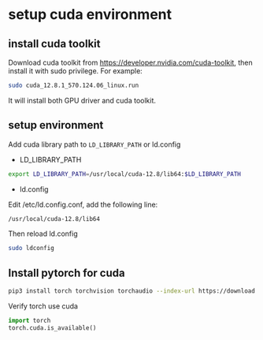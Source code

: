 # setup cuda environment

## install cuda toolkit

Download cuda toolkit from https://developer.nvidia.com/cuda-toolkit, then
install it with sudo privilege. For example:

```bash
sudo cuda_12.8.1_570.124.06_linux.run
```

It will install both GPU driver and cuda toolkit.

## setup environment

Add cuda library path to `LD_LIBRARY_PATH` or ld.config

- LD_LIBRARY_PATH

```bash
export LD_LIBRARY_PATH=/usr/local/cuda-12.8/lib64:$LD_LIBRARY_PATH
```

- ld.config

Edit /etc/ld.config.conf, add the following line:

```bash
/usr/local/cuda-12.8/lib64
```

Then reload ld.config
```sh
sudo ldconfig
```

## Install pytorch for cuda

```bash
pip3 install torch torchvision torchaudio --index-url https://download.pytorch.org/whl/cu128
```

Verify torch use cuda

```python
import torch
torch.cuda.is_available()
```

